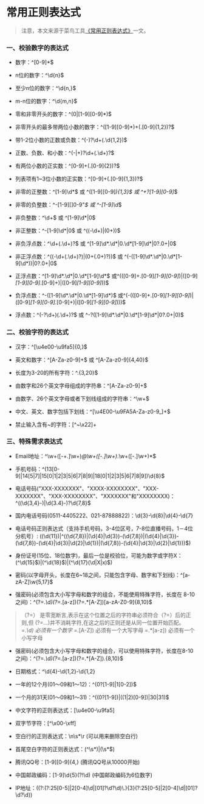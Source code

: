 # 常用正则表达式

> 注意，本文来源于菜鸟工具[《常用正则表达式》][1]一文。

### 一、**校验数字的表达式**

 - 数字：^[0-9]*$

 - n位的数字：^\d{n}$

 - 至少n位的数字：^\d{n,}$

 - m-n位的数字：^\d{m,n}$

 - 零和非零开头的数字：^(0|[1-9][0-9]*)$

 - 非零开头的最多带两位小数的数字：^([1-9][0-9]*)+(\.[0-9]{1,2})?$

 - 带1-2位小数的正数或负数：^(\-)?\d+(\.\d{1,2})$

 - 正数、负数、和小数：^(\-|\+)?\d+(\.\d+)?$

 - 有两位小数的正实数：^[0-9]+(\.[0-9]{2})?$

 - 列表项有1~3位小数的正实数：^[0-9]+(\.[0-9]{1,3})?$
 
 - 非零的正整数：^[1-9]\d*$ 或 ^([1-9][0-9]*){1,3}$ 或 ^\+?[1-9][0-9]*$
 
 - 非零的负整数：^\-[1-9][]0-9"*$ 或 ^-[1-9]\d*$
 
 - 非负整数：^\d+$ 或 ^[1-9]\d*|0$
 
 - 非正整数：^-[1-9]\d*|0$ 或 ^((-\d+)|(0+))$
 
 - 非负浮点数：^\d+(\.\d+)?$ 或 ^[1-9]\d*\.\d*|0\.\d*[1-9]\d*|0?\.0+|0$
 
 - 非正浮点数：^((-\d+(\.\d+)?)|(0+(\.0+)?))$ 或 ^(-([1-9]\d*\.\d*|0\.\d*[1-9]\d*))|0?\.0+|0$
 
 - 正浮点数：^[1-9]\d*\.\d*|0\.\d*[1-9]\d*$ 或^(([0-9]+\.[0-9]*[1-9][0-9]*)|([0-9]*[1-9][0-9]*\.[0-9]+)|([0-9]*[1-9][0-9]*))$
 
 - 负浮点数：^-([1-9]\d*\.\d*|0\.\d*[1-9]\d*)$ 或^(-(([0-9]+\.[0-9]*[1-9][0-9]*)|([0-9]*[1-9][0-9]*\.[0-9]+)|([0-9]*[1-9][0-9]*)))$
 
 - 浮点数：^(-?\d+)(\.\d+)?$ 或 ^-?([1-9]\d*\.\d*|0\.\d*[1-9]\d*|0?\.0+|0)$


### **二、校验字符的表达式**

 - 汉字：^[\u4e00-\u9fa5]{0,}$
 
 - 英文和数字：^[A-Za-z0-9]+$ 或 ^[A-Za-z0-9]{4,40}$
 
 - 长度为3-20的所有字符：^.{3,20}$
 
 - 由数字和26个英文字母组成的字符串：^[A-Za-z0-9]+$
 
 - 由数字、26个英文字母或者下划线组成的字符串：^\w+$
 
 - 中文、英文、数字包括下划线：^[\u4E00-\u9FA5A-Za-z0-9_]+$
 
 - 禁止输入含有~的字符：[^~\x22]+



### **三、特殊需求表达式**

 - Email地址：^\w+([-+.]\w+)*@\w+([-.]\w+)*\.\w+([-.]\w+)*$
 
 - 手机号码：^(13[0-9]|14[5|7]|15[0|1|2|3|5|6|7|8|9]|18[0|1|2|3|5|6|7|8|9])\d{8}$
 
 - 电话号码("XXX-XXXXXXX"、"XXXX-XXXXXXXX"、"XXX-XXXXXXX"、"XXX-XXXXXXXX"、"XXXXXXX"和"XXXXXXXX)：^(\(\d{3,4}-)|\d{3.4}-)?\d{7,8}$
 
 - 国内电话号码(0511-4405222、021-87888822)：\d{3}-\d{8}|\d{4}-\d{7}

 - 电话号码正则表达式（支持手机号码，3-4位区号，7-8位直播号码，1－4位分机号）:
   ((\d{11})|^((\d{7,8})|(\d{4}|\d{3})-(\d{7,8})|(\d{4}|\d{3})-(\d{7,8})-(\d{4}|\d{3}|\d{2}|\d{1})|(\d{7,8})-(\d{4}|\d{3}|\d{2}|\d{1}))$)

 - 身份证号(15位、18位数字)，最后一位是校验位，可能为数字或字符X：(^\d{15}$)|(^\d{18}$)|(^\d{17}(\d|X|x)$)

 - 密码(以字母开头，长度在6~18之间，只能包含字母、数字和下划线)：^[a-zA-Z]\w{5,17}$
 
 - 强密码(必须包含大小写字母和数字的组合，不能使用特殊字符，长度在 8-10
   之间)：^(?=.*\d)(?=.*[a-z])(?=.*[A-Z])[a-zA-Z0-9]{8,10}$

> （?=） 是零宽断言,表示在这个位置之后的字符串必须符合（?=）后的正则,但 (?=...)并不消耗字符,在这之后的正则还是从同一位置开始匹配。
=.*\d) 必须有一个数字
=.*[A-Z]) 必须有一个大写字母
=.*[a-z]) 必须有一个小写字母 

 - 强密码(必须包含大小写字母和数字的组合，可以使用特殊字符，长度在8-10之间)：^(?=.*\d)(?=.*[a-z])(?=.*[A-Z]).{8,10}$
 
 - 日期格式：^\d{4}-\d{1,2}-\d{1,2}
 
 - 一年的12个月(01～09和1～12)：^(0?[1-9]|1[0-2])$

 - 一个月的31天(01～09和1～31)：^((0?[1-9])|((1|2)[0-9])|30|31)$

 - 中文字符的正则表达式：[\u4e00-\u9fa5]

 - 双字节字符：[^\x00-\xff]

 - 空白行的正则表达式：\n\s*\r (可以用来删除空白行)


 - 首尾空白字符的正则表达式：(^\s*)|(\s*$)

 - 腾讯QQ号：[1-9][0-9]{4,} (腾讯QQ号从10000开始)

 - 中国邮政编码：[1-9]\d{5}(?!\d) (中国邮政编码为6位数字)

 - IP地址：((?:(?:25[0-5]|2[0-4]\\d|[01]?\\d?\\d)\\.){3}(?:25[0-5]|2[0-4]\\d|[01]?\\d?\\d))

  [1]: https://c.runoob.com/front-end/854
